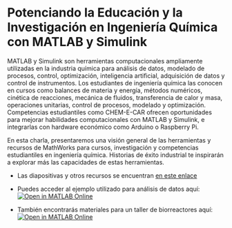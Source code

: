 # Potenciando la Educación y la Investigación en Ingeniería Química con MATLAB y Simulink


MATLAB y Simulink son herramientas computacionales ampliamente utilizadas en la industria química para análisis de datos, modelado de procesos, control, optimización, inteligencia artificial, adquisición de datos y control de instrumentos. Los estudiantes de ingeniería química las conocen en cursos como balances de materia y energía, métodos numéricos, cinética de reacciones, mecánica de fluidos, transferencia de calor y masa, operaciones unitarias, control de procesos, modelado y optimización. Competencias estudiantiles como CHEM-E-CAR ofrecen oportunidades para mejorar habilidades computacionales con MATLAB y Simulink, e integrarlas con hardware económico como Arduino o Raspberry Pi.
 
En esta charla, presentaremos una visión general de las herramientas y recursos de MathWorks para cursos, investigación y competencias estudiantiles en ingeniería química. Historias de éxito industrial te inspirarán a explorar más las capacidades de estas herramientas.

- Las diapositivas y otros recursos se encuentran [en este enlace](https://content.mathworks.com/viewer/6811191d81bd266c1c80b26c)
- Puedes acceder al ejemplo utilizado para análisis de datos aquí: [![Open in MATLAB Online](https://www.mathworks.com/images/responsive/global/open-in-matlab-online.svg)](https://matlab.mathworks.com/open/github/v1?repo=gabyarellano/Seminario_IngQuimica&file=Data_Analysis/rxnkineticsGAB_ES.mlx)

- También encontrarás materiales para un taller de biorreactores aquí: [![Open in MATLAB Online](https://www.mathworks.com/images/responsive/global/open-in-matlab-online.svg)](https://matlab.mathworks.com/open/github/v1?repo=gabyarellano/Seminario_IngQuimica&file=Bioreactor_Workshop/Bioreactor_Day1_Exercise.mlx) 
